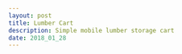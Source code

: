 ```yaml
---
layout: post
title: Lumber Cart
description: Simple mobile lumber storage cart
date: 2018_01_28
---
```

